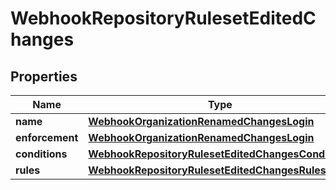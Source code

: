 
# WebhookRepositoryRulesetEditedChanges

## Properties
Name | Type | Description | Notes
------------ | ------------- | ------------- | -------------
**name** | [**WebhookOrganizationRenamedChangesLogin**](WebhookOrganizationRenamedChangesLogin.md) |  |  [optional]
**enforcement** | [**WebhookOrganizationRenamedChangesLogin**](WebhookOrganizationRenamedChangesLogin.md) |  |  [optional]
**conditions** | [**WebhookRepositoryRulesetEditedChangesConditions**](WebhookRepositoryRulesetEditedChangesConditions.md) |  |  [optional]
**rules** | [**WebhookRepositoryRulesetEditedChangesRules**](WebhookRepositoryRulesetEditedChangesRules.md) |  |  [optional]



